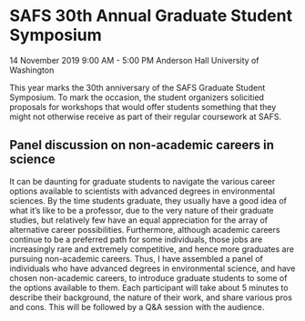 # SAFS 30th Annual Graduate Student Symposium

14 November 2019
9:00 AM - 5:00 PM
Anderson Hall
University of Washington

This year marks the 30th anniversary of the SAFS Graduate Student Symposium. To mark the occasion, the student organizers solicitied proposals for workshops that would offer students something that they might not otherwise receive as part of their regular coursework at SAFS.

## Panel discussion on non-academic careers in science

It can be daunting for graduate students to navigate the various career options available to scientists with advanced degrees in environmental sciences. By the time students graduate, they usually have a good idea of what it’s like to be a professor, due to the very nature of their graduate studies, but relatively few have an equal appreciation for the array of alternative career possibilities. Furthermore, although academic careers continue to be a preferred path for some individuals, those jobs are increasingly rare and extremely competitive, and hence more graduates are pursuing non-academic careers. Thus, I have assembled a panel of individuals who have advanced degrees in environmental science, and have chosen non-academic careers, to introduce graduate students to some of the options available to them. Each participant will take about 5 minutes to describe their background, the nature of their work, and share various pros and cons. This will be followed by a Q&A session with the audience.

